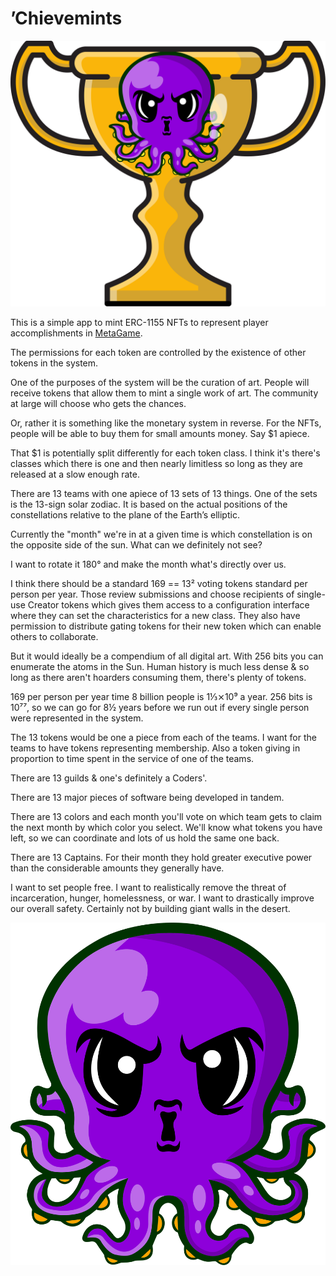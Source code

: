 # ’Chievemints

![MetaGame ’Chievemints](packages/ui/public/logo.svg)

This is a simple app to mint ERC-1155 NFTs to represent player accomplishments in [MetaGame](//metagame.wtf).

The permissions for each token are controlled by the existence of other tokens in the system.

One of the purposes of the system will be the curation of art. People will receive tokens that allow them to mint a single work of art. The community at large will choose who gets the chances.

Or, rather it is something like the monetary system in reverse. For the NFTs, people will be able to buy them for small amounts money. Say $1 apiece.

That $1 is potentially split differently for each token class. I think it's there's classes which there is one and then nearly limitless so long as they are released at a slow enough rate.

There are 13 teams with one apiece of 13 sets of
13 things. One of the sets is the 13-sign solar zodiac. It is based on the actual positions of the constellations relative to the plane of the Earth’s elliptic.

Currently the "month" we're in at a given time is which constellation is on the opposite side of the sun. What can we definitely not see?

I want to rotate it 180° and make the month what's directly over us.

I think there should be a standard 169 == 13² voting tokens standard per person per year. Those review submissions and choose recipients of single-use Creator tokens which gives them access to a configuration interface where they can set the characteristics for a new class. They also have permission to distribute gating tokens for their new token which can enable others to collaborate.

But it would ideally be a compendium of all digital art. With 256 bits you can enumerate the atoms in the Sun. Human history is much less dense & so long as there aren't hoarders consuming them, there's plenty of tokens.

169 per person per year time 8 billion people is 1⅓⨯10⁹ a year. 256 bits is 10⁷⁷, so we can go for 8½ years before we run out if every single person were represented in the system.

The 13 tokens would be one a piece from each of the teams. I want for the teams to have tokens representing membership. Also a token giving in proportion to time spent in the service of one of the teams.

There are 13 guilds & one's definitely a Coders'.

There are 13 major pieces of software being developed in tandem.

There are 13 colors and each month you'll vote on which team gets to claim the next month by which color you select. We'll know what tokens you have left, so we can coordinate and lots of us hold the same one back.

There are 13 Captains. For their month they hold greater executive power than the considerable amounts they generally have.

I want to set people free. I want to realistically remove the threat of incarceration, hunger, homelessness, or war. I want to drastically improve our overall safety. Certainly not by building giant walls in the desert.

![Flashy Octo](packages/ui/public/favicon.svg)
